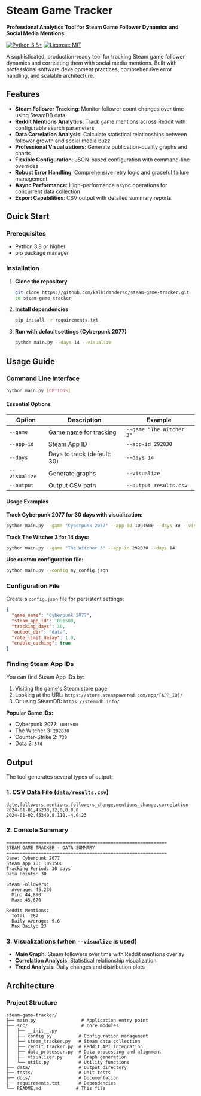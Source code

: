# Steam Game Tracker

**Professional Analytics Tool for Steam Game Follower Dynamics and Social Media Mentions**

[![Python 3.8+](https://img.shields.io/badge/python-3.8+-blue.svg)](https://www.python.org/downloads/)
[![License: MIT](https://img.shields.io/badge/License-MIT-yellow.svg)](https://opensource.org/licenses/MIT)

A sophisticated, production-ready tool for tracking Steam game follower dynamics and correlating them with social media mentions. Built with professional software development practices, comprehensive error handling, and scalable architecture.

## Features

- **Steam Follower Tracking**: Monitor follower count changes over time using SteamDB data
- **Reddit Mentions Analytics**: Track game mentions across Reddit with configurable search parameters
- **Data Correlation Analysis**: Calculate statistical relationships between follower growth and social media buzz
- **Professional Visualizations**: Generate publication-quality graphs and charts
- **Flexible Configuration**: JSON-based configuration with command-line overrides
- **Robust Error Handling**: Comprehensive retry logic and graceful failure management
- **Async Performance**: High-performance async operations for concurrent data collection
- **Export Capabilities**: CSV output with detailed summary reports

## Quick Start

### Prerequisites

- Python 3.8 or higher
- pip package manager

### Installation

1. **Clone the repository**
   ```bash
   git clone https://github.com/kalkidanderso/steam-game-tracker.git
   cd steam-game-tracker
   ```

2. **Install dependencies**
   ```bash
   pip install -r requirements.txt
   ```

3. **Run with default settings (Cyberpunk 2077)**
   ```bash
   python main.py --days 14 --visualize
   ```

## Usage Guide

### Command Line Interface

```bash
python main.py [OPTIONS]
```

#### Essential Options

| Option | Description | Example |
|--------|-------------|---------|
| `--game` | Game name for tracking | `--game "The Witcher 3"` |
| `--app-id` | Steam App ID | `--app-id 292030` |
| `--days` | Days to track (default: 30) | `--days 14` |
| `--visualize` | Generate graphs | `--visualize` |
| `--output` | Output CSV path | `--output results.csv` |

#### Usage Examples

**Track Cyberpunk 2077 for 30 days with visualization:**
```bash
python main.py --game "Cyberpunk 2077" --app-id 1091500 --days 30 --visualize
```

**Track The Witcher 3 for 14 days:**
```bash
python main.py --game "The Witcher 3" --app-id 292030 --days 14
```

**Use custom configuration file:**
```bash
python main.py --config my_config.json
```

### Configuration File

Create a `config.json` file for persistent settings:

```json
{
  "game_name": "Cyberpunk 2077",
  "steam_app_id": 1091500,
  "tracking_days": 30,
  "output_dir": "data",
  "rate_limit_delay": 1.0,
  "enable_caching": true
}
```

### Finding Steam App IDs

You can find Steam App IDs by:
1. Visiting the game's Steam store page
2. Looking at the URL: `https://store.steampowered.com/app/[APP_ID]/`
3. Or using SteamDB: `https://steamdb.info/`

**Popular Game IDs:**
- Cyberpunk 2077: `1091500`
- The Witcher 3: `292030`
- Counter-Strike 2: `730`
- Dota 2: `570`

## Output

The tool generates several types of output:

### 1. CSV Data File (`data/results.csv`)
```csv
date,followers,mentions,followers_change,mentions_change,correlation
2024-01-01,45230,12,0,0,0.0
2024-01-02,45340,8,110,-4,0.23
```

### 2. Console Summary
```
============================================================
STEAM GAME TRACKER - DATA SUMMARY
============================================================
Game: Cyberpunk 2077
Steam App ID: 1091500
Tracking Period: 30 days
Data Points: 30

Steam Followers:
  Average: 45,230
  Min: 44,890
  Max: 45,670

Reddit Mentions:
  Total: 287
  Daily Average: 9.6
  Max Daily: 23
```

### 3. Visualizations (when `--visualize` is used)
- **Main Graph**: Steam followers over time with Reddit mentions overlay
- **Correlation Analysis**: Statistical relationship visualization
- **Trend Analysis**: Daily changes and distribution plots

## Architecture

### Project Structure
```
steam-game-tracker/
├── main.py                 # Application entry point
├── src/                    # Core modules
│   ├── __init__.py
│   ├── config.py          # Configuration management
│   ├── steam_tracker.py   # Steam data collection
│   ├── reddit_tracker.py  # Reddit API integration
│   ├── data_processor.py  # Data processing and alignment
│   ├── visualizer.py      # Graph generation
│   └── utils.py           # Utility functions
├── data/                  # Output directory
├── tests/                 # Unit tests
├── docs/                  # Documentation
├── requirements.txt       # Dependencies
└── README.md             # This file
```